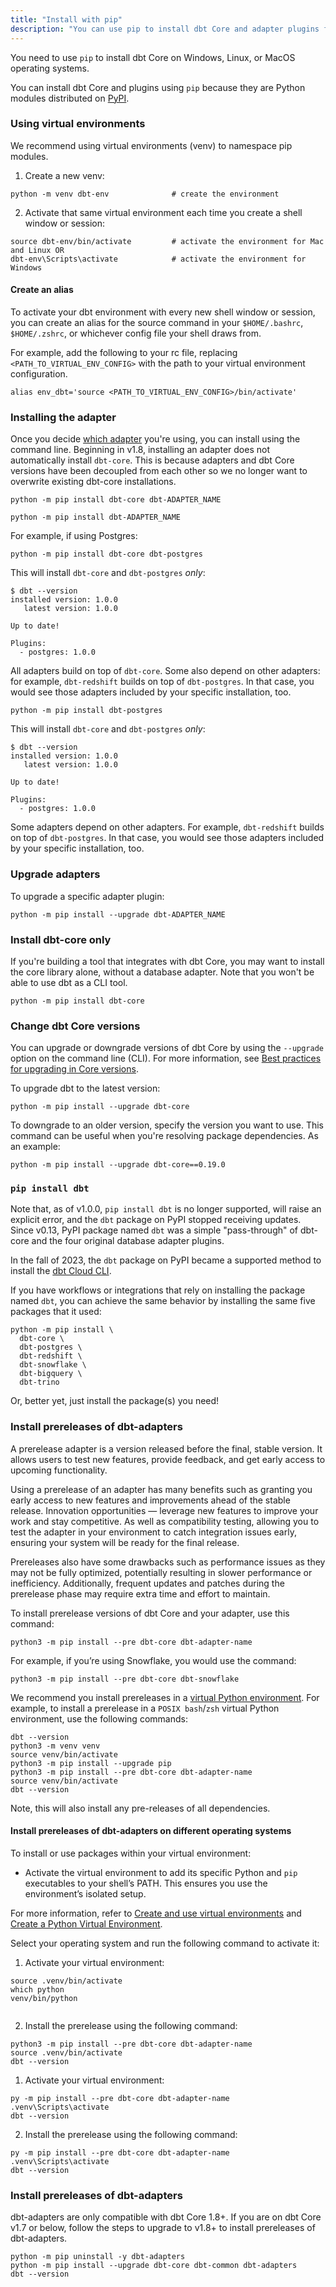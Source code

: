 ```yaml
---
title: "Install with pip"
description: "You can use pip to install dbt Core and adapter plugins from the command line."
---
```


You need to use `pip` to install dbt Core on Windows, Linux, or MacOS operating systems.

You can install dbt Core and plugins using `pip` because they are Python modules distributed on [PyPI](https://pypi.org/project/dbt-core/).

<FAQ path="Core/install-pip-os-prereqs" />
<FAQ path="Core/install-python-compatibility" />

### Using virtual environments

We recommend using virtual environments (venv) to namespace pip modules.

1. Create a new venv:

```shell
python -m venv dbt-env				# create the environment
```

2. Activate that same virtual environment each time you create a shell window or session:

```shell
source dbt-env/bin/activate			# activate the environment for Mac and Linux OR
dbt-env\Scripts\activate			# activate the environment for Windows
```

#### Create an alias

To activate your dbt environment with every new shell window or session, you can create an alias for the source command in your `$HOME/.bashrc`, `$HOME/.zshrc`, or whichever config file your shell draws from. 

For example, add the following to your rc file, replacing `<PATH_TO_VIRTUAL_ENV_CONFIG>` with the path to your virtual environment configuration.

```shell
alias env_dbt='source <PATH_TO_VIRTUAL_ENV_CONFIG>/bin/activate'
```

### Installing the adapter

Once you decide [which adapter](/docs/supported-data-platforms) you're using, you can install using the command line. Beginning in v1.8, installing an adapter does not automatically install `dbt-core`. This is because adapters and dbt Core versions have been decoupled from each other so we no longer want to overwrite existing dbt-core installations.

<VersionBlock firstVersion="1.8">

```shell
python -m pip install dbt-core dbt-ADAPTER_NAME
```

</VersionBlock>

<VersionBlock lastVersion="1.7">

```shell
python -m pip install dbt-ADAPTER_NAME
```

</VersionBlock>

For example, if using Postgres:

<VersionBlock firstVersion="1.8">

```shell
python -m pip install dbt-core dbt-postgres
```

This will install `dbt-core` and `dbt-postgres` _only_:

```shell
$ dbt --version
installed version: 1.0.0
   latest version: 1.0.0

Up to date!

Plugins:
  - postgres: 1.0.0
```

All adapters build on top of `dbt-core`. Some also depend on other adapters: for example, `dbt-redshift` builds on top of `dbt-postgres`. In that case, you would see those adapters included by your specific installation, too.
</VersionBlock>

<VersionBlock lastVersion="1.7">

```shell
python -m pip install dbt-postgres
```

This will install `dbt-core` and `dbt-postgres` _only_:

```shell
$ dbt --version
installed version: 1.0.0
   latest version: 1.0.0

Up to date!

Plugins:
  - postgres: 1.0.0
```

Some adapters depend on other adapters. For example, `dbt-redshift` builds on top of `dbt-postgres`. In that case, you would see those adapters included by your specific installation, too.
</VersionBlock>

### Upgrade adapters

To upgrade a specific adapter plugin:

```shell
python -m pip install --upgrade dbt-ADAPTER_NAME
```

### Install dbt-core only

If you're building a tool that integrates with dbt Core, you may want to install the core library alone, without a database adapter. Note that you won't be able to use dbt as a CLI tool.

```shell
python -m pip install dbt-core
```

### Change dbt Core versions

You can upgrade or downgrade versions of dbt Core by using the `--upgrade` option on the command line (CLI). For more information, see [Best practices for upgrading in Core versions](/docs/dbt-versions/core#best-practices-for-upgrading).

To upgrade dbt to the latest version:

```
python -m pip install --upgrade dbt-core
```

To downgrade to an older version, specify the version you want to use. This command can be useful when you're resolving package dependencies. As an example:

```
python -m pip install --upgrade dbt-core==0.19.0
```

### `pip install dbt`

Note that, as of v1.0.0, `pip install dbt` is no longer supported, will raise an explicit error, and the `dbt` package on PyPI stopped receiving updates. Since v0.13, PyPI package named `dbt` was a simple "pass-through" of dbt-core and the four original database adapter plugins.

In the fall of 2023, the `dbt` package on PyPI became a supported method to install the [dbt Cloud CLI](/docs/cloud/cloud-cli-installation?install=pip#install-dbt-cloud-cli-in-pip).

If you have workflows or integrations that rely on installing the package named `dbt`, you can achieve the same behavior by installing the same five packages that it used:

```shell
python -m pip install \
  dbt-core \
  dbt-postgres \
  dbt-redshift \
  dbt-snowflake \
  dbt-bigquery \
  dbt-trino
```

Or, better yet, just install the package(s) you need!

<VersionBlock firstVersion="1.8">

### Install prereleases of dbt-adapters

A prerelease adapter is a version released before the final, stable version. It allows users to test new features, provide feedback, and get early access to upcoming functionality.

Using a prerelease of an adapter has many benefits such as granting you early access to new features and improvements ahead of the stable release. Innovation opportunities &mdash; leverage new features to improve your work and stay competitive. As well as compatibility testing, allowing you to test the adapter in your environment to catch integration issues early, ensuring your system will be ready for the final release. 

Prereleases also have some drawbacks such as performance issues as they may not be fully optimized, potentially resulting in slower performance or inefficiency. Additionally, frequent updates and patches during the prerelease phase may require extra time and effort to maintain.

To install prerelease versions of dbt Core and your adapter, use this command:

```shell
python3 -m pip install --pre dbt-core dbt-adapter-name
````

For example, if you’re using Snowflake, you would use the command:


```shell
python3 -m pip install --pre dbt-core dbt-snowflake
````

We recommend you install prereleases in a [virtual Python environment](https://packaging.python.org/en/latest/guides/installing-using-pip-and-virtual-environments/). For example, to install a prerelease in a `POSIX bash`/`zsh` virtual Python environment, use the following commands:

```shell
dbt --version
python3 -m venv venv
source venv/bin/activate
python3 -m pip install --upgrade pip
python3 -m pip install --pre dbt-core dbt-adapter-name
source venv/bin/activate
dbt --version
```
Note, this will also install any pre-releases of all dependencies.

#### Install prereleases of dbt-adapters on different operating systems 

To install or use packages within your virtual environment:

- Activate the virtual environment to add its specific Python and `pip` executables to your shell’s PATH. This ensures you use the environment’s isolated setup. 

For more information, refer to [Create and use virtual environments](https://packaging.python.org/en/latest/guides/installing-using-pip-and-virtual-environments/#create-and-use-virtual-environments) and [Create a Python Virtual Environment](/docs/core/create-a-python-virtual-environment).

Select your operating system and run the following command to activate it:

<Expandable alt_header="Unix/macOS" >

1. Activate your virtual environment: 

```shell
source .venv/bin/activate
which python
venv/bin/python
  
  ```
  2. Install the prerelease using the following command:


```shell
python3 -m pip install --pre dbt-core dbt-adapter-name
source .venv/bin/activate
dbt --version
```

</Expandable>

<Expandable alt_header="Windows" >

1. Activate your virtual environment: 

```shell
py -m pip install --pre dbt-core dbt-adapter-name
.venv\Scripts\activate
dbt --version
```
2. Install the prerelease using the following command:

```shell
py -m pip install --pre dbt-core dbt-adapter-name
.venv\Scripts\activate
dbt --version
```

</Expandable>


</VersionBlock>

<VersionBlock lastVersion="1.7">

### Install prereleases of dbt-adapters

dbt-adapters are only compatible with dbt Core 1.8+. If you are on dbt Core v1.7 or below, follow the steps to upgrade to v1.8+ to install prereleases of dbt-adapters.

```shell
python -m pip uninstall -y dbt-adapters
python -m pip install --upgrade dbt-core dbt-common dbt-adapters
dbt --version
```

</VersionBlock>